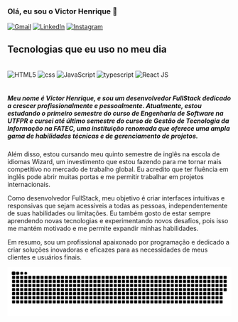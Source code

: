 
### Olá, eu sou o Victor Henrique 👋

[![Gmail](https://img.shields.io/badge/Gmail-D14836?style=for-the-badge&logo=gmail&logoColor=white)](https://mail.google.com/mail/u/0/?tab=rm&ogbl#inbox)
[![LinkedIn](https://img.shields.io/badge/LinkedIn-0077B5?style=for-the-badge&logo=linkedin&logoColor=white)](https://www.linkedin.com/in/victor-henrique-7952b4211/)
[![Instagram](https://img.shields.io/badge/Instagram-E4405F?style=for-the-badge&logo=instagram&logoColor=white)](https://www.instagram.com/victor.h_18/)


## Tecnologias que eu uso no meu dia 

<div style=" display: inmline_block"><br/>
  <img align="center" alt="HTML5" src="https://img.shields.io/badge/HTML5-E34F26?style=for-the-badge&logo=html5&logoColor=white"/>
  
  <img align="center" alt="css" src="https://img.shields.io/badge/CSS3-1572B6?style=for-the-badge&logo=css3&logoColor=white"/>
  
  <img align="center" alt="JavaScript" src="https://img.shields.io/badge/JavaScript-F7DF1E?style=for-the-badge&logo=javascript&logoColor=black"/>
  
   <img align="center" alt="typescript" src="https://img.shields.io/badge/TypeScript-007ACC?style=for-the-badge&logo=typescript&logoColor=white" />
  
  <img align="center" alt="React JS" src="https://img.shields.io/badge/React-20232A?style=for-the-badge&logo=react&logoColor=61DAFB" />
<div/><br/>

##### Meu nome é Victor Henrique, e sou um desenvolvedor FullStack dedicado a crescer profissionalmente e pessoalmente. Atualmente, estou estudando o primeiro semestre do curso de Engenharia de Software na UTFPR e cursei até último semestre do curso de Gestão de Tecnologia da Informação na FATEC, uma instituição renomada que oferece uma ampla gama de habilidades técnicas e de gerenciamento de projetos.

Além disso, estou cursando meu quinto semestre de inglês na escola de idiomas Wizard, um investimento que estou fazendo para me tornar mais competitivo no mercado de trabalho global. Eu acredito que ter fluência em inglês pode abrir muitas portas e me permitir trabalhar em projetos internacionais.

Como desenvolvedor FullStack, meu objetivo é criar interfaces intuitivas e responsivas que sejam acessíveis a todas as pessoas, independentemente de suas habilidades ou limitações. Eu também gosto de estar sempre aprendendo novas tecnologias e experimentando novos desafios, pois isso me mantém motivado e me permite expandir minhas habilidades.

Em resumo, sou um profissional apaixonado por programação e dedicado a criar soluções inovadoras e eficazes para as necessidades de meus clientes e usuários finais.


![snake gif](https://github.com/ViCtOrHenr1que/ViCtOrHenr1que/blob/output/github-contribution-grid-snake.svg)
